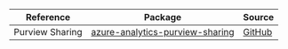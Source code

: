 | Reference | Package | Source |
|---|---|---|
|Purview Sharing|[azure-analytics-purview-sharing](https://repo1.maven.org/maven2/com/azure/azure-analytics-purview-sharing)|[GitHub](https://github.com/Azure/azure-sdk-for-java/blob/main/sdk/purview/azure-analytics-purview-sharing)|
